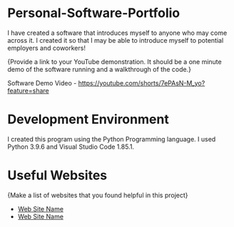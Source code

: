 # Personal-Software-Portfolio
I have created a software that introduces myself to anyone who may come across it. I created it so that I may be able to introduce myself to potential employers and coworkers!


{Provide a link to your YouTube demonstration.  It should be a one minute demo of the software running and a walkthrough of the code.}

Software Demo Video -
https://youtube.com/shorts/7ePAsN-M_yo?feature=share

# Development Environment

I created this program using the Python Programming language. I used Python 3.9.6 and Visual Studio Code 1.85.1. 

# Useful Websites

{Make a list of websites that you found helpful in this project}
* [Web Site Name](http://url.link.goes.here)
* [Web Site Name](http://url.link.goes.here)
